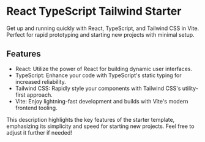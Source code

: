 # React TypeScript Tailwind Starter

Get up and running quickly with React, TypeScript, and Tailwind CSS in Vite. Perfect for rapid prototyping and starting new projects with minimal setup.

## Features

- React: Utilize the power of React for building dynamic user interfaces.
- TypeScript: Enhance your code with TypeScript's static typing for increased reliability.
- Tailwind CSS: Rapidly style your components with Tailwind CSS's utility-first approach.
- Vite: Enjoy lightning-fast development and builds with Vite's modern frontend tooling.

This description highlights the key features of the starter template, emphasizing its simplicity and speed for starting new projects. Feel free to adjust it further if needed!

